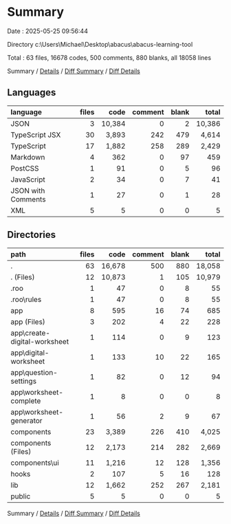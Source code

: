 # Summary

Date : 2025-05-25 09:56:44

Directory c:\\Users\\Michael\\Desktop\\abacus\\abacus-learning-tool

Total : 63 files,  16678 codes, 500 comments, 880 blanks, all 18058 lines

Summary / [Details](details.md) / [Diff Summary](diff.md) / [Diff Details](diff-details.md)

## Languages
| language | files | code | comment | blank | total |
| :--- | ---: | ---: | ---: | ---: | ---: |
| JSON | 3 | 10,384 | 0 | 2 | 10,386 |
| TypeScript JSX | 30 | 3,893 | 242 | 479 | 4,614 |
| TypeScript | 17 | 1,882 | 258 | 289 | 2,429 |
| Markdown | 4 | 362 | 0 | 97 | 459 |
| PostCSS | 1 | 91 | 0 | 5 | 96 |
| JavaScript | 2 | 34 | 0 | 7 | 41 |
| JSON with Comments | 1 | 27 | 0 | 1 | 28 |
| XML | 5 | 5 | 0 | 0 | 5 |

## Directories
| path | files | code | comment | blank | total |
| :--- | ---: | ---: | ---: | ---: | ---: |
| . | 63 | 16,678 | 500 | 880 | 18,058 |
| . (Files) | 12 | 10,873 | 1 | 105 | 10,979 |
| .roo | 1 | 47 | 0 | 8 | 55 |
| .roo\\rules | 1 | 47 | 0 | 8 | 55 |
| app | 8 | 595 | 16 | 74 | 685 |
| app (Files) | 3 | 202 | 4 | 22 | 228 |
| app\\create-digital-worksheet | 1 | 114 | 0 | 9 | 123 |
| app\\digital-worksheet | 1 | 133 | 10 | 22 | 165 |
| app\\question-settings | 1 | 82 | 0 | 12 | 94 |
| app\\worksheet-complete | 1 | 8 | 0 | 0 | 8 |
| app\\worksheet-generator | 1 | 56 | 2 | 9 | 67 |
| components | 23 | 3,389 | 226 | 410 | 4,025 |
| components (Files) | 12 | 2,173 | 214 | 282 | 2,669 |
| components\\ui | 11 | 1,216 | 12 | 128 | 1,356 |
| hooks | 2 | 107 | 5 | 16 | 128 |
| lib | 12 | 1,662 | 252 | 267 | 2,181 |
| public | 5 | 5 | 0 | 0 | 5 |

Summary / [Details](details.md) / [Diff Summary](diff.md) / [Diff Details](diff-details.md)